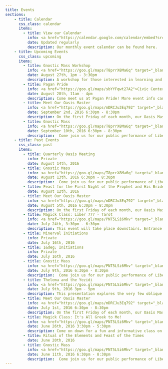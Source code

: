 ```yaml
---
title: Events
sections:
    - title: Calendar
      css_class: calendar
      items:
        - title: View our Calendar
          info: <a href="https://calendar.google.com/calendar/embed?src=cruxansata.oto%40gmail.com&ctz=America/Denver" target="_blank">Google Calendar</a>
          date: Updated regularly
          description: Our monthly event calendar can be found here.
    - title: Upcoming Events
      css_class: upcoming
      items:
        - title: Gnostic Mass Workshop
          info: <a href="https://goo.gl/maps/T8prrX8Ma6q" target="_blank">9635 W. Colfax Avenue</a>
          date: August 27th, 1pm - 3:30pm
          description: A workshop for those interested in learning and practicing roles with the Gnostic Mass.
        - title: Pagan Pride
          info: <a href="https://goo.gl/maps/sbYYFqwt27A2">Civic Center Park</a>
          date: August 28th, 11am - 4pm
          description: Come meet us at Pagan Pride! More event info can be found <a href="http://denverpaganpride.org" target="_blank">here</a>.
        - title: Meet Our Oasis Master
          info: <a href="https://goo.gl/maps/mDRCJu3Eq792" target="_blank">Atomic Cowboy</a>
          date: September 2nd, 2016 6:30pm - 8:30pm
          description: On the first Friday of each month, our Oasis Master will be at the Atomic Cowboy for a couple of hours.</p><p>Have questions? Ideas? Concerns? Bring them on down to discuss over pizza and drinks.</p>Look for the dapper gentleman wearing an ascot.
        - title: Gnostic Mass
          info: <a href="https://goo.gl/maps/T8prrX8Ma6q" target="_blank">Our New Location</a>
          date: September 10th, 2016 6:30pm - 8:30pm
          description:  Come join us for our public performance of Liber XV, The Gnostic Mass.  This ritual is the central rite, both public and private, of the Ordo Templi Orientis.  It is a participatory ritual, meaning that all attendees are expected to take part.  The full script of the ritual can be found <a href="http://lib.oto-usa.org/libri/liber0015.html">here</a>.</p><p>We will begin at 7:00, so we ask that everyone arrives between 6:30 and 6:45 in order to be included in the headcount.</p>A quick reminder: we ask that nobody bring food, drinks, or vape-pens into the temple-space nor into the waiting room.
    - title: Past Events
      css_class: past
      items:
        - title: Quarterly Oasis Meeting
          info: Private
          date: August 14th, 2016
        - title: Gnostic Mass
          info: <a href="https://goo.gl/maps/T8prrX8Ma6q" target="_blank">Our New Location</a>
          date: August 13th, 2016 6:30pm - 8:30pm
          description:  Come join us for our public performance of Liber XV, The Gnostic Mass.  This ritual is the central rite, both public and private, of the Ordo Templi Orientis.  It is a participatory ritual, meaning that all attendees are expected to take part.  The full script of the ritual can be found <a href="http://lib.oto-usa.org/libri/liber0015.html">here</a>.</p><p>We will begin at 7:00, so we ask that everyone arrives between 6:30 and 6:45 in order to be included in the headcount.</p>A quick reminder: we ask that nobody bring food, drinks, or vape-pens into the temple-space nor into the waiting room.
        - title: Feast for the First Night of the Prophet and His Bride
          date: August 12th, 2016
        - title: Meet Our Oasis Master
          info: <a href="https://goo.gl/maps/mDRCJu3Eq792" target="_blank">Atomic Cowboy</a>
          date: August 5th, 2016 6:30pm - 8:30pm
          description: On the first Friday of each month, our Oasis Master will be at the Atomic Cowboy for a couple of hours.</p><p>Have questions? Ideas? Concerns? Bring them on down to discuss over pizza and drinks.</p>Look for the dapper gentleman wearing an ascot.
        - title: Magick Class: Liber 777 - Tarot
          info: <a href="https://goo.gl/maps/PNT5LSi6Mkv" target="_blank">Journeys for Conscious Living</a>
          date: July 24th, 3:30pm - 6:30pm
          description: This event will take place downstairs. Entrance is in the back of the building. $5 to attend, waived for dues-current members.
        - title: Minerval Initiations
          info: Private
          date: July 16th, 2016
        - title: 1&deg; Initiations
          info: Private
          date: July 16th, 2016
        - title: Gnostic Mass
          info: <a href="https://goo.gl/maps/PNT5LSi6Mkv" target="_blank">Journeys for Conscious Living</a>
          date: July 9th, 2016 6:30pm - 8:30pm
          description:  Come join us for our public performance of Liber XV, The Gnostic Mass.  This ritual is the central rite, both public and private, of the Ordo Templi Orientis.  It is a participatory ritual, meaning that all attendees are expected to take part.  The full script of the ritual can be found <a href="http://lib.oto-usa.org/libri/liber0015.html">here</a>.</p><p>We will begin at 7:00, so we ask that everyone arrives between 6:30 and 6:45 in order to be included in the headcount.</p>A quick reminder: we ask that nobody bring food, drinks, or vape-pens into the temple-space nor into the waiting room.
        - title: Thelema and the Yezidi
          info: <a href="https://goo.gl/maps/PNT5LSi6Mkv" target="_blank">Journeys for Conscious Living</a>
          date: July 9th, 2016 3pm - 5pm
          description: This presentation explores the very few oblique and weighty references Aleister Crowley made to the Yezidi and his claim that Thelema is in some way intimately connected with their ancient religion.</p><p>Beginning with the historical context of the reception of the Book of the Law, Crowley’s critical experiences in NYC circa 1918, and his association with the extraordinary and somewhat enigmatic Samuel Aiwaz Jacobs, we examine these weighty assertions. The main body of the lecture includes an introduction to Yezidi culture and an overview of key Yezidi beliefs. These Yezidi traditions are discussed in the context of other ancient Middle Eastern religions. Interesting parallels to Thelema including (but not limited to) ritual practices, cosmology, magical formulae, and sinister forces are identified.</p>          <h4>Bio:</h4>Azi Rasa is a New York State licensed psychologist. He was initiated into OTO in 1988 on his 18th birthday. He is a very active member of Pyramid Lodge where he presents on a broad range of Thelemic topics. He is an ordained Deacon of EGC and frequently serves as novice Priest. A member of the OTO Psychology Guild, he composed a significant portion of the Pastoral Counseling Workshop curriculum. Recently, a small sample of his work (including musical recordings) were featured on a series of episodes of Speech in the Silence.</p><p><a href="https://www.facebook.com/events/1604657853196258/">Add this to your Facebook calendar</a></p><p>Prices are $10 for dues-current members, and $15 for all non-dues-current members or non-members.</p>
        - title: Meet Our Oasis Master
          info: <a href="https://goo.gl/maps/mDRCJu3Eq792" target="_blank">Atomic Cowboy</a>
          date: July 1st, 2016 6:30pm - 8:30pm
          description: On the first Friday of each month, our Oasis Master will be at the Atomic Cowboy for a couple of hours.</p><p>Have questions? Ideas? Concerns? Bring them on down to discuss over pizza and drinks.</p>Look for the dapper gentleman wearing an ascot.
        - title: Magick Class: It's All Greek to Me!
          info: <a href="https://goo.gl/maps/PNT5LSi6Mkv" target="_blank">Journeys for Conscious Living</a>
          date: June 26th, 2016 3:30pm - 5:30pm
          description: Come on down for a fun and informative class on how to pronounce the Greek words found in Thelemic rituals, including the Gnostic Mass. This is a great class for both beginners and experienced clergy.
        - title: Ritual of the Elements and Feast of the Times
          date: June 20th, 2016
        - title: Gnostic Mass
          info: <a href="https://goo.gl/maps/PNT5LSi6Mkv" target="_blank">Journeys for Conscious Living</a>
          date: June 11th, 2016 6:30pm - 8:30pm
          description:  Come join us for our public performance of Liber XV, The Gnostic Mass.  This ritual is the central rite, both public and private, of the Ordo Templi Orientis.  It is a participatory ritual, meaning that all attendees are expected to take part.  The full script of the ritual can be found <a href="http://lib.oto-usa.org/libri/liber0015.html">here</a>.</p><p>We will begin at 7:00, so we ask that everyone arrives between 6:30 and 6:45 in order to be included in the headcount.</p>A quick reminder: we ask that nobody bring food, drinks, or vape-pens into the temple-space nor into the waiting room.
---
```

